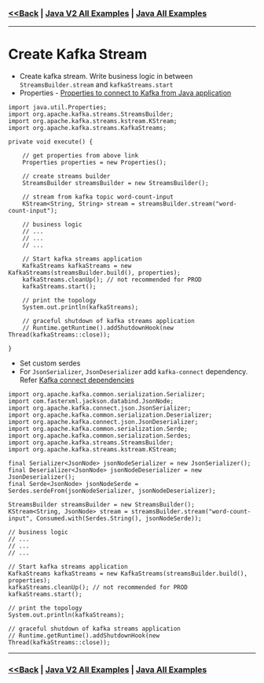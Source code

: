 ### [<<Back](../README.md) | [Java V2 All Examples](https://github.com/avinashbabudonthu/java/blob/master/java-v2/README.md) | [Java All Examples](https://github.com/avinashbabudonthu/java/blob/master/README.md)
------
# Create Kafka Stream
* Create kafka stream. Write business logic in between `StreamsBuilder.stream` and `kafkaStreams.start`
* Properties - [Properties to connect to Kafka from Java application](connect-to-kafka-from-java.md)
```
import java.util.Properties;
import org.apache.kafka.streams.StreamsBuilder;
import org.apache.kafka.streams.kstream.KStream;
import org.apache.kafka.streams.KafkaStreams;

private void execute() {

	// get properties from above link
	Properties properties = new Properties();

	// create streams builder
	StreamsBuilder streamsBuilder = new StreamsBuilder();

	// stream from kafka topic word-count-input
	KStream<String, String> stream = streamsBuilder.stream("word-count-input");

	// business logic
	// ...
	// ...
	// ...

	// Start kafka streams application
	KafkaStreams kafkaStreams = new KafkaStreams(streamsBuilder.build(), properties);
	kafkaStreams.cleanUp(); // not recommended for PROD
	kafkaStreams.start();

	// print the topology
	System.out.println(kafkaStreams);

	// graceful shutdown of kafka streams application
	// Runtime.getRuntime().addShutdownHook(new Thread(kafkaStreams::close));

}
```
* Set custom serdes
* For `JsonSerializer`, `JsonDeserializer` add `kafka-connect` dependency. Refer [Kafka connect dependencies](../../kafka-connect/files/dependencies.md)
```
import org.apache.kafka.common.serialization.Serializer;
import com.fasterxml.jackson.databind.JsonNode;
import org.apache.kafka.connect.json.JsonSerializer;
import org.apache.kafka.common.serialization.Deserializer;
import org.apache.kafka.connect.json.JsonDeserializer;
import org.apache.kafka.common.serialization.Serde;
import org.apache.kafka.common.serialization.Serdes;
import org.apache.kafka.streams.StreamsBuilder;
import org.apache.kafka.streams.kstream.KStream;

final Serializer<JsonNode> jsonNodeSerializer = new JsonSerializer();
final Deserializer<JsonNode> jsonNodeDeserializer = new JsonDeserializer();
final Serde<JsonNode> jsonNodeSerde = Serdes.serdeFrom(jsonNodeSerializer, jsonNodeDeserializer);

StreamsBuilder streamsBuilder = new StreamsBuilder();
KStream<String, JsonNode> stream = streamsBuilder.stream("word-count-input", Consumed.with(Serdes.String(), jsonNodeSerde));

// business logic
// ...
// ...
// ...

// Start kafka streams application
KafkaStreams kafkaStreams = new KafkaStreams(streamsBuilder.build(), properties);
kafkaStreams.cleanUp(); // not recommended for PROD
kafkaStreams.start();

// print the topology
System.out.println(kafkaStreams);

// graceful shutdown of kafka streams application
// Runtime.getRuntime().addShutdownHook(new Thread(kafkaStreams::close));
```
------
### [<<Back](../README.md) | [Java V2 All Examples](https://github.com/avinashbabudonthu/java/blob/master/java-v2/README.md) | [Java All Examples](https://github.com/avinashbabudonthu/java/blob/master/README.md)